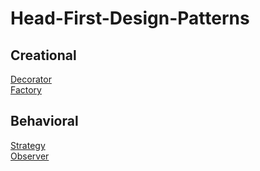 # Head-First-Design-Patterns

## Creational
[Decorator](./src/creational/decorator/DECORATOR.md) <br/>
[Factory](./src/creational/factory/FACTORY.md) <br/>

## Behavioral
[Strategy](./src/behavioral/strategy/STRATEGY.md) <br/>
[Observer](./src/behavioral/observer/OBSERVER.md) <br/>
